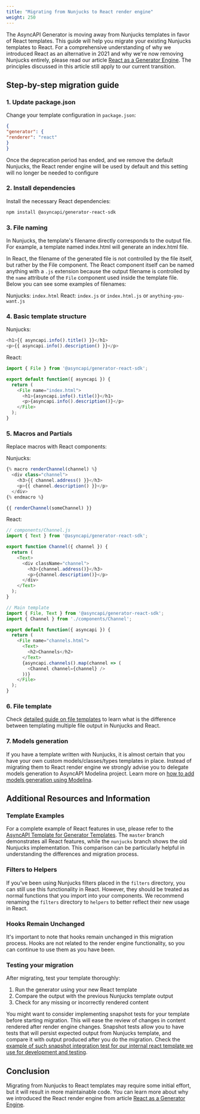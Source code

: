 ```yaml
---
title: "Migrating from Nunjucks to React render engine"
weight: 250
---
```


The AsyncAPI Generator is moving away from Nunjucks templates in favor of React templates. This guide will help you migrate your existing Nunjucks templates to React. For a comprehensive understanding of why we introduced React as an alternative in 2021 and why we're now removing Nunjucks entirely, please read our article [React as a Generator Engine](https://www.asyncapi.com/blog/react-as-generator-engine). The principles discussed in this article still apply to our current transition.

## Step-by-step migration guide

### 1. Update package.json

Change your template configuration in `package.json`:

```json
{
"generator": {
"renderer": "react"
}
}
```

Once the deprecation period has ended, and we remove the default Nunjucks, the React render engine will be used by default and this setting will no longer be needed to configure

### 2. Install dependencies

Install the necessary React dependencies:

```bash
npm install @asyncapi/generator-react-sdk
```

### 3. File naming

In Nunjucks, the template's filename directly corresponds to the output file. For example, a template named index.html will generate an index.html file.

In React, the filename of the generated file is not controlled by the file itself, but rather by the File component. The React component itself can be named anything with a `.js` extension because the output filename is controlled by the `name` attribute of the `File` component used inside the template file. Below you can see some examples of filenames: 

Nunjucks: `index.html`
React: `index.js` or `index.html.js` or `anything-you-want.js`

### 4. Basic template structure

Nunjucks:
```js
<h1>{{ asyncapi.info().title() }}</h1>
<p>{{ asyncapi.info().description() }}</p>
```

React:
```js
import { File } from '@asyncapi/generator-react-sdk';

export default function({ asyncapi }) {
  return (
    <File name="index.html">
      <h1>{asyncapi.info().title()}</h1>
      <p>{asyncapi.info().description()}</p>
    </File>
  );
}
```

### 5. Macros and Partials

Replace macros with React components:

Nunjucks:
```js
{% macro renderChannel(channel) %}
  <div class="channel">
    <h3>{{ channel.address() }}</h3>
    <p>{{ channel.description() }}</p>
  </div>
{% endmacro %}

{{ renderChannel(someChannel) }}
```

React:
```js
// components/Channel.js
import { Text } from '@asyncapi/generator-react-sdk';

export function Channel({ channel }) {
  return (
    <Text>
      <div className="channel">
        <h3>{channel.address()}</h3>
        <p>{channel.description()}</p>
      </div>
    </Text>
  );
}

// Main template
import { File, Text } from '@asyncapi/generator-react-sdk';
import { Channel } from './components/Channel';

export default function({ asyncapi }) {
  return (
    <File name="channels.html">
      <Text>
        <h2>Channels</h2>
      </Text>
      {asyncapi.channels().map(channel => (
        <Channel channel={channel} />
      ))}
    </File>
  );
}
```

### 6. File template 

Check [detailed guide on file templates](file-templates.md) to learn what is the difference between templating multiple file output in Nunjucks and React.

### 7. Models generation

If you have a template written with Nunjucks, it is almost certain that you have your own custom models/classes/types templates in place. Instead of migrating them to React render engine we strongly advise you to delegate models generation to AsyncAPI Modelina project. Learn more on [how to add models generation using Modelina](https://www.asyncapi.com/docs/tools/generator/model-generation).

## Additional Resources and Information

### Template Examples
For a complete example of React features in use, please refer to the [AsyncAPI Template for Generator Templates](https://github.com/asyncapi/template-for-generator-templates). The `master` branch demonstrates all React features, while the `nunjucks` branch shows the old Nunjucks implementation. This comparison can be particularly helpful in understanding the differences and migration process.

### Filters to Helpers
If you've been using Nunjucks filters placed in the `filters` directory, you can still use this functionality in React. However, they should be treated as normal functions that you import into your components. We recommend renaming the `filters` directory to `helpers` to better reflect their new usage in React.

### Hooks Remain Unchanged
It's important to note that hooks remain unchanged in this migration process. Hooks are not related to the render engine functionality, so you can continue to use them as you have been.

### Testing your migration

After migrating, test your template thoroughly:

1. Run the generator using your new React template
2. Compare the output with the previous Nunjucks template output
3. Check for any missing or incorrectly rendered content

You might want to consider implementing snapshot tests for your template before starting migration. This will ease the review of changes in content rendered after render engine changes. Snapshot tests allow you to have tests that will persist expected output from Nunjucks template, and compare it with output produced after you do the migration. Check the [example of such snapshot integration test for our internal react template we use for development and testing](https://github.com/asyncapi/generator/blob/master/apps/generator/test/integration.test.js#L66).

## Conclusion

Migrating from Nunjucks to React templates may require some initial effort, but it will result in more maintainable code. You can learn more about why we introduced the React render engine from article [React as a Generator Engine](https://www.asyncapi.com/blog/react-as-generator-engine).